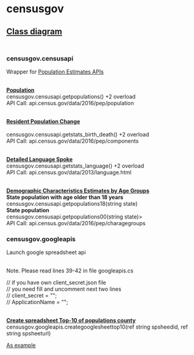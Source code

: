 <div>
<h1>censusgov</h1>

<h2><a href='http://take.ms/CJRyt' target='blank'>Class diagram</a><br/><br/></h2>

<h3>censusgov.censusapi</h3>
Wrapper for <a href='https://www.census.gov/data/developers/data-sets/popest-popproj/popest.html'>Population Estimates APIs</a><br/><br/>

<b><u>Population</u></b><br/>
censusgov.censusapi.getpopulations() +2 overload<br/>
API Call: api.census.gov/data/2016/pep/population<br/><br/>

<b><u>Resident Population Change</u></b><br/><br/>
censusgov.censusapi.getstats_birth_death() +2 overload<br/>
API Call: api.census.gov/data/2016/pep/components<br/><br/>

<b><u>Detailed Language Spoke</u></b><br/>
censusgov.censusapi.getstats_language() +2 overload<br/>
API Call: api.census.gov/data/2013/language.html<br/><br/>


<b><u>Demographic Characteristics Estimates by Age Groups</u></b><br/>
<b>State population with age older than 18 years</b><br/>
censusgov.censusapi.getpopulations18(string state)<br/>
<b>State population</b><br/>
censusgov.censusapi.getpopulations00(string state)><br/>
API Call: api.census.gov/data/2016/pep/charagegroups<br/>

<h3>censusgov.googleapis</h3>
Launch google spreadsheet api<br/><br/>

Note. Please read lines 39-42 in file googleapis.cs<br/>
<div>
// if you have own client_secret.json file<br/>
// you need fill and uncomment next two lines<br/>
// client_secret = "<path to own client_secret.json file>";<br/>
// ApplicationName = "<own application name>";<br/>
</div>
<br/>

<b><u>Create spreadsheet Top-10 of populations county</u></b><br/>
censusgov.googleapis.creategooglesheettop10(ref string spsheedid, ref string spsheeturl)

<a href='https://docs.google.com/spreadsheets/d/1jMJ8IA00O7iiluyb7SJwAdNi5UnxEY6uH0VTWdnlLT8' target='blank'>As example</a>
</div>

